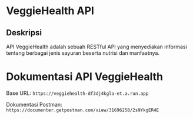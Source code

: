 # VeggieHealth API

## Deskripsi

API VeggieHealth adalah sebuah RESTful API yang menyediakan informasi tentang berbagai jenis sayuran beserta nutrisi dan manfaatnya.

# Dokumentasi API VeggieHealth

Base URL: `https://veggiehealth-df3dj4kgla-et.a.run.app`

Dokumentasi Postman:` https://documenter.getpostman.com/view/31696258/2s9YkgER4E`
